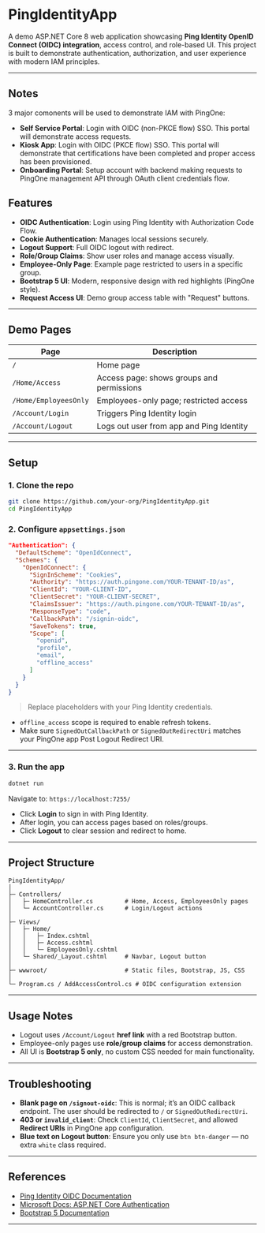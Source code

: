 # PingIdentityApp

A demo ASP.NET Core 8 web application showcasing **Ping Identity OpenID Connect (OIDC) integration**, access control, and role-based UI. This project is built to demonstrate authentication, authorization, and user experience with modern IAM principles.

---

## Notes 
3 major comonents will be used to demonstrate IAM with PingOne:

* **Self Service Portal**: Login with OIDC (non-PKCE flow) SSO. This portal will demonstrate access requests.
* **Kiosk App**: Login with OIDC (PKCE flow) SSO. This portal will demonstrate that certifications have been completed and proper access has been provisioned.
* **Onboarding Portal**: Setup account with backend making requests to PingOne management API through OAuth client credentials flow.




## Features

* **OIDC Authentication**: Login using Ping Identity with Authorization Code Flow.
* **Cookie Authentication**: Manages local sessions securely.
* **Logout Support**: Full OIDC logout with redirect.
* **Role/Group Claims**: Show user roles and manage access visually.
* **Employee-Only Page**: Example page restricted to users in a specific group.
* **Bootstrap 5 UI**: Modern, responsive design with red highlights (PingOne style).
* **Request Access UI**: Demo group access table with "Request" buttons.

---

## Demo Pages

| Page                  | Description                               |
| --------------------- | ----------------------------------------- |
| `/`                   | Home page                                 |
| `/Home/Access`        | Access page: shows groups and permissions |
| `/Home/EmployeesOnly` | Employees-only page; restricted access    |
| `/Account/Login`      | Triggers Ping Identity login              |
| `/Account/Logout`     | Logs out user from app and Ping Identity  |

---

## Setup

### 1. Clone the repo

```bash
git clone https://github.com/your-org/PingIdentityApp.git
cd PingIdentityApp
```

### 2. Configure `appsettings.json`

```json
"Authentication": {
  "DefaultScheme": "OpenIdConnect",
  "Schemes": {
    "OpenIdConnect": {
      "SignInScheme": "Cookies",
      "Authority": "https://auth.pingone.com/YOUR-TENANT-ID/as",
      "ClientId": "YOUR-CLIENT-ID",
      "ClientSecret": "YOUR-CLIENT-SECRET",
      "ClaimsIssuer": "https://auth.pingone.com/YOUR-TENANT-ID/as",
      "ResponseType": "code",
      "CallbackPath": "/signin-oidc",
      "SaveTokens": true,
      "Scope": [
        "openid",
        "profile",
        "email",
        "offline_access"
      ]
    }
  }
}
```

> Replace placeholders with your Ping Identity credentials.

* `offline_access` scope is required to enable refresh tokens.
* Make sure `SignedOutCallbackPath` or `SignedOutRedirectUri` matches your PingOne app Post Logout Redirect URI.

---

### 3. Run the app

```bash
dotnet run
```

Navigate to: `https://localhost:7255/`

* Click **Login** to sign in with Ping Identity.
* After login, you can access pages based on roles/groups.
* Click **Logout** to clear session and redirect to home.

---

## Project Structure

```
PingIdentityApp/
│
├─ Controllers/
│   ├─ HomeController.cs         # Home, Access, EmployeesOnly pages
│   └─ AccountController.cs      # Login/Logout actions
│
├─ Views/
│   ├─ Home/
│   │   ├─ Index.cshtml
│   │   ├─ Access.cshtml
│   │   └─ EmployeesOnly.cshtml
│   └─ Shared/_Layout.cshtml     # Navbar, Logout button
│
├─ wwwroot/                      # Static files, Bootstrap, JS, CSS
│
└─ Program.cs / AddAccessControl.cs # OIDC configuration extension
```

---

## Usage Notes

* Logout uses `/Account/Logout` **href link** with a red Bootstrap button.
* Employee-only pages use **role/group claims** for access demonstration.
* All UI is **Bootstrap 5 only**, no custom CSS needed for main functionality.

---

## Troubleshooting

* **Blank page on `/signout-oidc`**: This is normal; it’s an OIDC callback endpoint. The user should be redirected to `/` or `SignedOutRedirectUri`.
* **403 or `invalid_client`**: Check `ClientId`, `ClientSecret`, and allowed **Redirect URIs** in PingOne app configuration.
* **Blue text on Logout button**: Ensure you only use `btn btn-danger` — no extra `white` class required.

---

## References

* [Ping Identity OIDC Documentation](https://docs.pingidentity.com/)
* [Microsoft Docs: ASP.NET Core Authentication](https://docs.microsoft.com/aspnet/core/security/authentication/oidc)
* [Bootstrap 5 Documentation](https://getbootstrap.com/docs/5.3/getting-started/introduction/)

---
